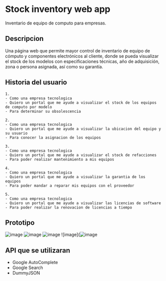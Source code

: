 # Stock inventory web app
Inventario de equipo de computo para empresas.

## Descripcion
Una página web que permite mayor control de inventario de equipo de cómputo y componentes electrónicos al cliente, donde se pueda visualizar el stock de los modelos con especificaciones técnicas, año de adquisición, zona o persona asignada, así como su garantía.


## Historia del usuario
```
1. 
- Como una empresa tecnologica 
- Quiero un portal que me ayude a visualizar el stock de los equipos de computo por modelo
- Para determinar su obsolescencia

2. 
- Como una empresa tecnologica 
- Quiero un portal que me ayude a visualizar la ubicacion del equipo y su usuario
- Para conocer la asignacion de los equipos

3. 
- Como una empresa tecnologica
- Quiero un portal que me ayude a visualizar el stock de refacciones
- Para poder realizar mantenimiento a mis equipos

4. 
- Como una empresa tecnologica
- Quiero un portal que me ayude a visualizar la garantia de los equipos
- Para poder mandar a reparar mis equipos con el proveedor

5. 
- Como una empresa tecnologica
- Quiero un portal que me ayude a visualizar las licencias de software
- Para poder realizar la renovacion de licencias a tiempo
```
## Prototipo
![image](https://user-images.githubusercontent.com/111394587/199123506-fc36a6e3-1166-43e9-99e0-27226183e5af.png)
![image]([https://user-images.githubusercontent.com/111394587/199123506-fc36a6e3-1166-43e9-99e0-27226183e5af.png](https://user-images.githubusercontent.com/111394587/199123131-39825bb0-5723-45d9-aea5-50bca933f636.png))
![image](https://user-images.githubusercontent.com/111394587/199123506-fc36a6e3-1166-43e9-99e0-27226183e5af.png)
![image](![image](https://user-images.githubusercontent.com/111394587/199123506-fc36a6e3-1166-43e9-99e0-27226183e5af.png)

## API que se utilizaran
- Google AutoComplete
- Google Search
- DummyJSON
